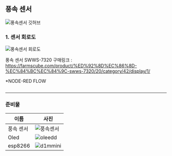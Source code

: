 ## 풍속 센서

![풍속센서 깃허브](https://user-images.githubusercontent.com/37902752/169436943-8d8c742e-8c38-429e-baf2-d17d848285b6.png)
### 1.  센서 회로도

![풍속센서 회로도](https://user-images.githubusercontent.com/37902752/169460887-ffbd55eb-ecf9-4daf-8e61-96bd863c0616.png)
 
풍속 센서 SWWS-7320 구매링크 : https://farmscube.com/product/%ED%92%8D%EC%86%8D-%EC%84%BC%EC%84%9C-swws-7320/20/category/42/display/1/  


      
*NODE-RED FLOW  
```
```

--------

### 준비물
|이름|사진|
|----|-----|
|풍속 센서|![풍속센서](https://user-images.githubusercontent.com/37902752/169437289-59ef4e23-afc2-476f-aeb7-bed96e8c90ec.PNG)|
|Oled|![oleedd](https://user-images.githubusercontent.com/37902752/153120187-e9dfc7bd-49fb-484d-994d-68bb78064cb1.png)|
|esp8266|![d1mmini](https://user-images.githubusercontent.com/37902752/153120047-a398f2d9-739f-4dbd-a7e8-49a560cae8d0.png)|
